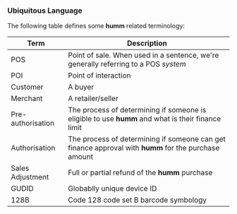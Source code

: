 <h3>Ubiquitous Language</h3>

The following table defines some **humm** related terminology:

Term | Description
----------|----------
POS | Point of sale. When used in a sentence, we're generally referring to a POS *system*
POI | Point of interaction
Customer | A buyer
Merchant | A retailer/seller
Pre-authorisation | The process of determining if someone is eligible to use **humm** and what is their finance limit
Authorisation | The process of determining if someone can get finance approval with **humm** for the purchase amount
Sales Adjustment | Full or partial refund of the **humm** purchase
GUDID | Globablly unique device ID
128B | Code 128 code set B barcode symbology
